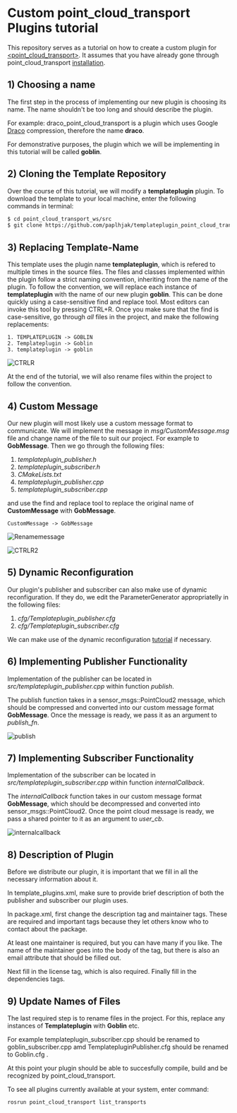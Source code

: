 # Custom point_cloud_transport Plugins tutorial

This repository serves as a tutorial on how to create a custom plugin for [<point_cloud_transport>](https://github.com/paplhjak/point_cloud_transport). It assumes that you have already gone through point_cloud_transport [installation](https://github.com/paplhjak/point_cloud_transport#installation).

## 1) Choosing a name
The first step in the process of implementing our new plugin is choosing its name. The name shouldn't be too long and should describe the plugin.

For example: draco_point_cloud_transport is a plugin which uses Google [Draco](https://github.com/google/draco) compression, therefore the name **draco**.

For demonstrative purposes, the plugin which we will be implementing in this tutorial will be called **goblin**.

## 2) Cloning the Template Repository

Over the course of this tutorial, we will modify a **templateplugin** plugin. To download the template to your local machine, enter the following commands in terminal:

~~~~~ bash
$ cd point_cloud_transport_ws/src
$ git clone https://github.com/paplhjak/templateplugin_point_cloud_transport.git
~~~~~

## 3) Replacing Template-Name

This template uses the plugin name **templateplugin**, which is refered to multiple times in the source files. The files and classes implemented within the plugin follow a strict naming convention, inheriting from the name of the plugin. To follow the convention, we will replace each instance of **templateplugin** with the name of our new plugin **goblin**. This can be done quickly using a case-sensitive find and replace tool. Most editors can invoke this tool by pressing CTRL+R. Once you make sure that the find is case-sensitive, go through *all* files in the project, and make the following replacements:

```
1. TEMPLATEPLUGIN -> GOBLIN
2. Templateplugin -> Goblin
3. templateplugin -> goblin
```

![CTRLR](https://github.com/paplhjak/templateplugin_point_cloud_transport/blob/master/tutorial_images/goblin.png)

At the end of the tutorial, we will also rename files within the project to follow the convention.

## 4) Custom Message

Our new plugin will most likely use a custom message format to communicate. We will implement the message in *msg/CustomMessage.msg* file and change name of the file to suit our project. For example to **GobMessage**. Then we go through the following files:

1. *templateplugin_publisher.h*
2. *templateplugin_subscriber.h*
3. *CMakeLists.txt*
4. *templateplugin_publisher.cpp*
5. *templateplugin_subscriber.cpp*

and use the find and replace tool to replace the original name of **CustomMessage** with **GobMessage**.

```
CustomMessage -> GobMessage
```

![Renamemessage](https://github.com/paplhjak/templateplugin_point_cloud_transport/blob/master/tutorial_images/messagerename.png)

![CTRLR2](https://github.com/paplhjak/templateplugin_point_cloud_transport/blob/master/tutorial_images/gobmessage.png)

## 5) Dynamic Reconfiguration

Our plugin's publisher and subscriber can also make use of dynamic reconfiguration. If they do, we edit the ParameterGenerator appropriatelly in the following files:

1. *cfg/Templateplugin_publisher.cfg*
2. *cfg/Templateplugin_subscriber.cfg*

We can make use of the dynamic reconfiguration [tutorial](http://wiki.ros.org/dynamic_reconfigure/Tutorials/HowToWriteYourFirstCfgFile) if necessary.

## 6) Implementing Publisher Functionality

Implementation of the publisher can be located in *src/templateplugin_publisher.cpp* within function *publish*.

The publish function takes in a sensor_msgs::PointCloud2 message, which should be compressed and converted into our custom message format **GobMessage**. Once the message is ready, we pass it as an argument to *publish_fn*.

![publish](https://github.com/paplhjak/templateplugin_point_cloud_transport/blob/master/tutorial_images/publish.png)

## 7) Implementing Subscriber Functionality

Implementation of the subscriber can be located in *src/templateplugin_subscriber.cpp* within function *internalCallback*.

The *internalCallback* function takes in our custom message format **GobMessage**, which should be decompressed and converted into sensor_msgs::PointCloud2. Once the point cloud message is ready, we pass a shared pointer to it as an argument to *user_cb*.

![internalcallback](https://github.com/paplhjak/templateplugin_point_cloud_transport/blob/master/tutorial_images/internalcallback.png)

## 8) Description of Plugin

Before we distribute our plugin, it is important that we fill in all the necessary information about it. 

In template_plugins.xml, make sure to provide brief description of both the publisher and subscriber our plugin uses.

In package.xml, first change the description tag and maintainer tags. These are required and important tags because they let others know who to contact about the package. 

At least one maintainer is required, but you can have many if you like. The name of the maintainer goes into the body of the tag, but there is also an email attribute that should be filled out.

Next fill in the license tag, which is also required. Finally fill in the dependencies tags.

## 9) Update Names of Files

The last required step is to rename files in the project. For this, replace any instances of **Templateplugin** with **Goblin** etc.

For example templateplugin_subscriber.cpp should be renamed to goblin_subscriber.cpp amd TemplatepluginPublisher.cfg should be renamed to Goblin.cfg .

At this point your plugin should be able to succesfully compile, build and be recognized by point_cloud_transport.

To see all plugins currently available at your system, enter command:

~~~~~ bash
rosrun point_cloud_transport list_transports
~~~~~



